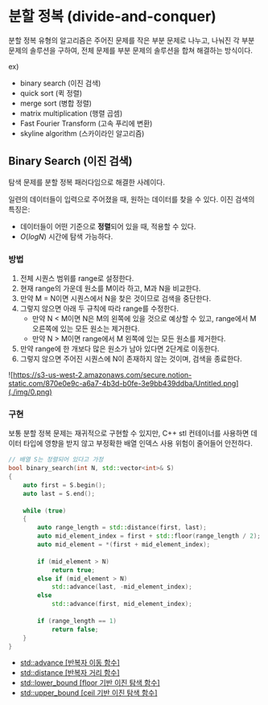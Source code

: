 # 분할 정복 (divide-and-conquer)

분할 정복 유형의 알고리즘은 주어진 문제를 작은 부분 문제로 나누고, 나눠진 각 부분 문제의 솔루션을 구하여, 전체 문제를 부분 문제의 솔루션을 합쳐 해결하는 방식이다.

ex)

- binary search (이진 검색)
- quick sort (퀵 정렬)
- merge sort (병합 정렬)
- matrix multiplication (행렬 곱셈)
- Fast Fourier Transform (고속 푸리에 변환)
- skyline algorithm (스카이라인 알고리즘)

## Binary Search (이진 검색)

 탐색 문제를 분할 정복 패러다임으로 해결한 사례이다. 

 일련의 데이터들이 입력으로 주어졌을 때, 원하는 데이터를 찾을 수 있다. 이진 검색의 특징은:

- 데이터들이 어떤 기준으로 **정렬**되어 있을 때, 적용할 수 있다.
- $O(logN)$ 시간에 탐색 가능하다.

### 방법

1. 전체 시퀀스 범위를 range로 설정한다.
2. 현재 range의 가운데 원소를 M이라 하고, M과 N을 비교한다.
3. 만약 M = N이면 시퀀스에서 N을 찾은 것이므로 검색을 중단한다.
4. 그렇지 않으면 아래 두 규칙에 따라 range를 수정한다.
    - 만약 N < M이면 N은 M의 왼쪽에 있을 것으로 예상할 수 있고, range에서 M 오른쪽에 있는 모든 원소는 제거한다.
    - 만약 N > M이면 range에서 M 왼쪽에 있는 모든 원소를 제거한다.
5. 만약 range에 한 개보다 많은 원소가 남아 있다면 2단계로 이동한다.
6. 그렇지 않으면 주어진 시퀀스에 N이 존재하지 않는 것이며, 검색을 종료한다.

![https://s3-us-west-2.amazonaws.com/secure.notion-static.com/870e0e9c-a6a7-4b3d-b0fe-3e9bb439ddba/Untitled.png](./img/0.png)

### 구현

 보통 분할 정복 문제는 재귀적으로 구현할 수 있지만, C++ stl 컨테이너를 사용하면 데이터 타입에 영향을 받지 않고 부정확한 배열 인덱스 사용 위험이 줄어들어 안전하다.

```cpp
// 배열 S는 정렬되어 있다고 가정
bool binary_search(int N, std::vector<int>& S)
{
	auto first = S.begin();
	auto last = S.end();
	
	while (true)
	{
		auto range_length = std::distance(first, last);
		auto mid_element_index = first + std::floor(range_length / 2);
		auto mid_element = *(first + mid_element_index);

		if (mid_element > N)
			return true;
		else if (mid_element > N)
			std::advance(last, -mid_element_index);
		else
			std::advance(first, mid_element_index);

		if (range_length == 1)
			return false;
	}
}
```

- [std::advance [반복자 이동 함수]](http://www.cplusplus.com/reference/iterator/advance/)
- [std::distance [반복자 거리 함수]](http://www.cplusplus.com/reference/iterator/distance/)
- [std::lower_bound [floor 기반 이진 탐색 함수]](http://www.cplusplus.com/reference/algorithm/lower_bound/?kw=lower_bound)
- [std::upper_bound [ceil 기반 이진 탐색 함수]](http://www.cplusplus.com/reference/algorithm/upper_bound/)